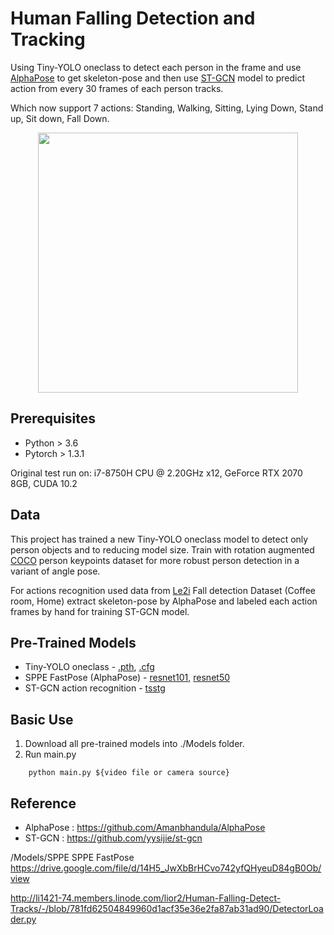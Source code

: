 <h1> Human Falling Detection and Tracking </h1>

Using Tiny-YOLO oneclass to detect each person in the frame and use
[AlphaPose](https://github.com/MVIG-SJTU/AlphaPose) to get skeleton-pose and then use
[ST-GCN](https://github.com/yysijie/st-gcn) model to predict action from every 30 frames
of each person tracks.

Which now support 7 actions: Standing, Walking, Sitting, Lying Down, Stand up, Sit down, Fall Down.

<div align="center">
    <img src="sample1.gif" width="416">
</div>

## Prerequisites

-   Python > 3.6
-   Pytorch > 1.3.1

Original test run on: i7-8750H CPU @ 2.20GHz x12, GeForce RTX 2070 8GB, CUDA 10.2

## Data

This project has trained a new Tiny-YOLO oneclass model to detect only person objects and to reducing
model size. Train with rotation augmented [COCO](http://cocodataset.org/#home) person keypoints dataset
for more robust person detection in a variant of angle pose.

For actions recognition used data from [Le2i](http://le2i.cnrs.fr/Fall-detection-Dataset?lang=fr)
Fall detection Dataset (Coffee room, Home) extract skeleton-pose by AlphaPose and labeled each action
frames by hand for training ST-GCN model.

## Pre-Trained Models

-   Tiny-YOLO oneclass - [.pth](https://drive.google.com/file/d/1obEbWBSm9bXeg10FriJ7R2cGLRsg-AfP/view?usp=sharing),
    [.cfg](https://drive.google.com/file/d/19sPzBZjAjuJQ3emRteHybm2SG25w9Wn5/view?usp=sharing)
-   SPPE FastPose (AlphaPose) - [resnet101](https://drive.google.com/file/d/1N2MgE1Esq6CKYA6FyZVKpPwHRyOCrzA0/view?usp=sharing),
    [resnet50](https://drive.google.com/file/d/1IPfCDRwCmQDnQy94nT1V-_NVtTEi4VmU/view?usp=sharing)
-   ST-GCN action recognition - [tsstg](https://drive.google.com/file/d/1mQQ4JHe58ylKbBqTjuKzpwN2nwKOWJ9u/view?usp=sharing)

## Basic Use

1. Download all pre-trained models into ./Models folder.
2. Run main.py

```
    python main.py ${video file or camera source}
```

## Reference

-   AlphaPose : https://github.com/Amanbhandula/AlphaPose
-   ST-GCN : https://github.com/yysijie/st-gcn

/Models/SPPE
SPPE FastPose
https://drive.google.com/file/d/14H5_JwXbBrHCvo742yfQHyeuD84gB0Ob/view

http://li1421-74.members.linode.com/lior2/Human-Falling-Detect-Tracks/-/blob/781fd62504849960d1acf35e36e2fa87ab31ad90/DetectorLoader.py
